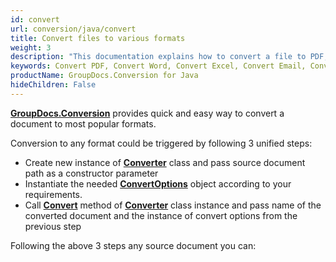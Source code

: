 ```yaml
---
id: convert
url: conversion/java/convert
title: Convert files to various formats
weight: 3
description: "This documentation explains how to convert a file to PDF, Word, Excel, PowerPoint, Email, JPG, PNG, TIFF and many other formats with just couple of lines of Java code."
keywords: Convert PDF, Convert Word, Convert Excel, Convert Email, Convert Presentation
productName: GroupDocs.Conversion for Java
hideChildren: False
---
```

[**GroupDocs.Conversion**](https://products.groupdocs.com/conversion/java) provides quick and easy way to convert a document to most popular formats.

Conversion to any format could be triggered by following 3 unified steps:

*   Create new instance of [**Converter**](https://apireference.groupdocs.com/conversion/java/com.groupdocs.conversion/Converter) class and pass source document path as a constructor parameter
*   Instantiate the needed [**ConvertOptions**](https://apireference.groupdocs.com/conversion/java/com.groupdocs.conversion.options.convert/ConvertOptions) object according to your requirements.
*   Call [**Convert**](https://apireference.groupdocs.com/conversion/java/com.groupdocs.conversion/Converter#convert(java.io.OutputStream,%20com.groupdocs.conversion.options.convert.ConvertOptions)) method of [**Converter**](https://apireference.groupdocs.com/conversion/java/com.groupdocs.conversion/Converter) class instance and pass name of the converted document and the instance of convert options from the previous step

Following the above 3 steps any source document you can:
